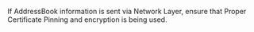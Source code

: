 
If AddressBook information is sent via Network Layer, ensure that Proper
Certificate Pinning and encryption is being used.
